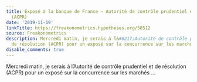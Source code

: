 ```yaml
---
title: Exposé à la banque de France – Autorité de contrôle prudentiel et de résolution
  (ACPR)
date: '2019-11-19'
linkTitle: https://freakonometrics.hypotheses.org/58512
source: Freakonometrics
description: Mercredi matin, je serais à l&#8217;Autorité de contrôle prudentiel et
  de résolution (ACPR) pour un exposé sur la concurrence sur les marchés ...
disable_comments: true
---
```

Mercredi matin, je serais à l&#8217;Autorité de contrôle prudentiel et de résolution (ACPR) pour un exposé sur la concurrence sur les marchés ...